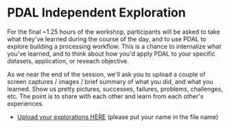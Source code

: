 # PDAL Independent Exploration

For the final ~1.25 hours of the workshop, participants will be asked to take what they've learned during the course of the day, and to use PDAL to explore building a processing workflow. This is a chance to internalize what you've learned, and to think about how you'd apply PDAL to your specific datasets, application, or reseach objective.

As we near the end of the session, we'll ask you to upload a couple of screen captures / images / brief summary of what you did, and what you learned. Show us pretty pictures, successes, failures, problems, challenges, etc. The point is to share with each other and learn from each other's experiences.

- [Upload your explorations HERE]([https://drive.google.com/drive/folders/1xxtLaG15HNpA0CR8q81_snCckFDB9ubv?usp=sharing]) (please put your name in the file name)

